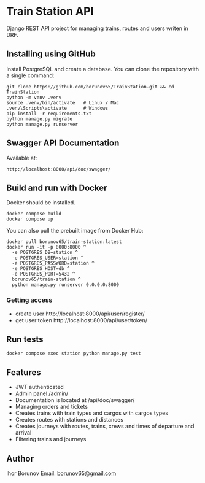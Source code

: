 
# Train Station API


Django REST API project for managing trains, routes and users writen in DRF. 

## Installing using GitHub

Install PostgreSQL and create a database.
You can clone the repository with a single command:

```shell
git clone https://github.com/borunov65/TrainStation.git && cd TrainStation
python -m venv .venv
source .venv/bin/activate   # Linux / Mac
.venv\Scripts\activate      # Windows
pip install -r requirements.txt
python manage.py migrate
python manage.py runserver

```
## Swagger API Documentation
Available at:

```shell
http://localhost:8000/api/doc/swagger/
```
## Build and run with Docker

Docker should be installed.

```shell
docker compose build
docker compose up
```

You can also pull the prebuilt image from Docker Hub:

```shell
docker pull borunov65/train-station:latest
docker run -it -p 8000:8000 ^
  -e POSTGRES_DB=station ^
  -e POSTGRES_USER=station ^
  -e POSTGRES_PASSWORD=station ^
  -e POSTGRES_HOST=db ^
  -e POSTGRES_PORT=5432 ^
  borunov65/train-station ^
  python manage.py runserver 0.0.0.0:8000
```

### Getting access

* create user http://localhost:8000/api/user/register/
* get user token http://localhost:8000/api/user/token/

## Run tests

```shell
docker compose exec station python manage.py test
```

## Features

* JWT authenticated
* Admin panel /admin/
* Documentation is located at /api/doc/swagger/
* Managing orders and tickets
* Creates trains with train types and cargos with cargos types
* Creates routes with stations and distances
* Creates journeys with routes, trains, crews and times of departure and arrival
* Filtering trains and journeys

## Author

Ihor Borunov
Email: borunov65@gmail.com
